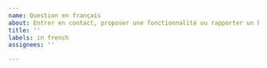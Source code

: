 ```yaml
---
name: Question en français
about: Entrer en contact, proposer une fonctionnalité ou rapporter un bug
title: ''
labels: in french
assignees: ''

---
```



